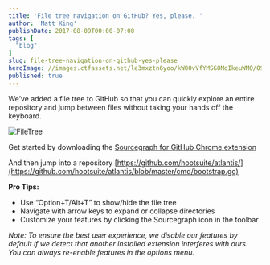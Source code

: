 ```yaml
---
title: 'File tree navigation on GitHub? Yes, please. '
author: 'Matt King'
publishDate: 2017-08-09T00:00-07:00
tags: [
  "blog"
]
slug: file-tree-navigation-on-github-yes-please
heroImage: //images.ctfassets.net/le3mxztn6yoo/kW80vVfYMSG8MqIkeuWMO/09b960497b3f136f7d1c45c17ee13514/FileTree.gif
published: true
---
```



We’ve added a file tree to GitHub so that you can quickly explore an entire repository and jump between files without taking your hands off the keyboard.

![FileTree](//images.contentful.com/le3mxztn6yoo/kW80vVfYMSG8MqIkeuWMO/09b960497b3f136f7d1c45c17ee13514/FileTree.gif)


Get started by downloading the [Sourcegraph for GitHub Chrome extension](https://chrome.google.com/webstore/detail/sourcegraph-for-github/dgjhfomjieaadpoljlnidmbgkdffpack?hl=en)

And then jump into a repository [https://github.com/hootsuite/atlantis/](https://github.com/hootsuite/atlantis/blob/master/cmd/bootstrap.go)

**Pro Tips:**

* Use “Option+T/Alt+T” to show/hide the file tree
* Navigate with arrow keys to expand or collapse directories
* Customize your features by clicking the Sourcegraph icon in the toolbar

*Note: To ensure the best user experience, we disable our features by default if we detect that another installed extension interferes with ours. You can always re-enable features in the options menu.*
